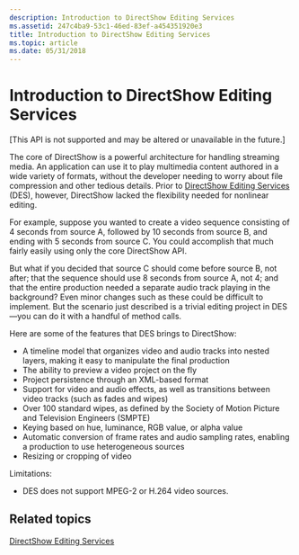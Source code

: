 ```yaml
---
description: Introduction to DirectShow Editing Services
ms.assetid: 247c4ba9-53c1-46ed-83ef-a454351920e3
title: Introduction to DirectShow Editing Services
ms.topic: article
ms.date: 05/31/2018
---
```


# Introduction to DirectShow Editing Services

\[This API is not supported and may be altered or unavailable in the future.\]

The core of DirectShow is a powerful architecture for handling streaming media. An application can use it to play multimedia content authored in a wide variety of formats, without the developer needing to worry about file compression and other tedious details. Prior to [DirectShow Editing Services](directshow-editing-services.md) (DES), however, DirectShow lacked the flexibility needed for nonlinear editing.

For example, suppose you wanted to create a video sequence consisting of 4 seconds from source A, followed by 10 seconds from source B, and ending with 5 seconds from source C. You could accomplish that much fairly easily using only the core DirectShow API.

But what if you decided that source C should come before source B, not after; that the sequence should use 8 seconds from source A, not 4; and that the entire production needed a separate audio track playing in the background? Even minor changes such as these could be difficult to implement. But the scenario just described is a trivial editing project in DES—you can do it with a handful of method calls.

Here are some of the features that DES brings to DirectShow:

-   A timeline model that organizes video and audio tracks into nested layers, making it easy to manipulate the final production
-   The ability to preview a video project on the fly
-   Project persistence through an XML-based format
-   Support for video and audio effects, as well as transitions between video tracks (such as fades and wipes)
-   Over 100 standard wipes, as defined by the Society of Motion Picture and Television Engineers (SMPTE)
-   Keying based on hue, luminance, RGB value, or alpha value
-   Automatic conversion of frame rates and audio sampling rates, enabling a production to use heterogeneous sources
-   Resizing or cropping of video

Limitations:

-   DES does not support MPEG-2 or H.264 video sources.

## Related topics

<dl> <dt>

[DirectShow Editing Services](directshow-editing-services.md)
</dt> </dl>

 

 



